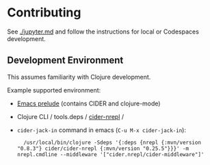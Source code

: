 # Contributing

See [./jupyter.md](./jupyter.md) and follow the instructions for local or Codespaces development.

## Development Environment
This assumes familiarity with Clojure development.

Example supported environment:

- [Emacs prelude](https://prelude.emacsredux.com/en/latest/) (contains CIDER and
  clojure-mode)
- Clojure CLI / tools.deps /
  [cider-nrepl](https://github.com/clojure-emacs/cider-nrepl) / 
- `cider-jack-in` command in emacs (`C-u M-x cider-jack-in`): 

        /usr/local/bin/clojure -Sdeps '{:deps {nrepl {:mvn/version "0.8.3"} cider/cider-nrepl {:mvn/version "0.25.5"}}}' -m nrepl.cmdline --middleware '["cider.nrepl/cider-middleware"]'

